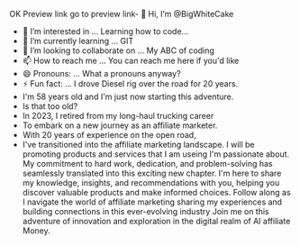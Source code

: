  OK Preview link go to preview link- 👋 Hi, I’m @BigWhiteCake
- 👀 I’m interested in ... Learning how to code…  
- 🌱 I’m currently learning ... GIT
- 💞️ I’m looking to collaborate on ... My ABC of coding
- 📫 How to reach me ... You can reach me here if you'd like
- 😄 Pronouns: ... What a pronouns anyway? 
- ⚡ Fun fact: ... I drove Diesel rig over the road for 20 years.
- I'm 58 years old and I'm just now starting this adventure.
- Is that too old?
- In 2023, I retired from my long-haul trucking career
- To embark on a new journey as an affiliate marketer.
- With 20 years of experience on the open road,
- I've transitioned into the affiliate marketing landscape.
  I will be promoting products and services that I am useing
  I'm passionate about. My commitment to hard work,
  dedication, and problem-solving has seamlessly
  translated into this exciting new chapter.
  I'm here to share my knowledge, insights, and recommendations with you,
  helping you discover valuable products and make informed choices.
  Follow along as I navigate the world of affiliate marketing
  sharing my experiences and building connections in this ever-evolving industry
  Join me on this adventure of innovation and exploration in the digital realm of AI affiliate Money.
<!---
BigWhiteCake/BigWhiteCake is a ✨ special ✨ repository because its `README.md` (this file) appears on your GitHub profile.
You can click the Preview link to take a look at your changes.
--->    
      
